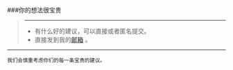 ###你的想法很宝贵
> ***
> * 有什么好的建议，可以直接或者匿名提交。
> * 直接发到我的[邮箱](Mr.Jason_Sam@iCloud.com) 。
>
*** 

```
我们会慎重考虑你们的每一条宝贵的建议。
```